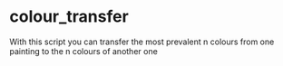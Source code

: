 # colour_transfer
With this script you can transfer the most prevalent n colours from one painting to the n colours of another one
